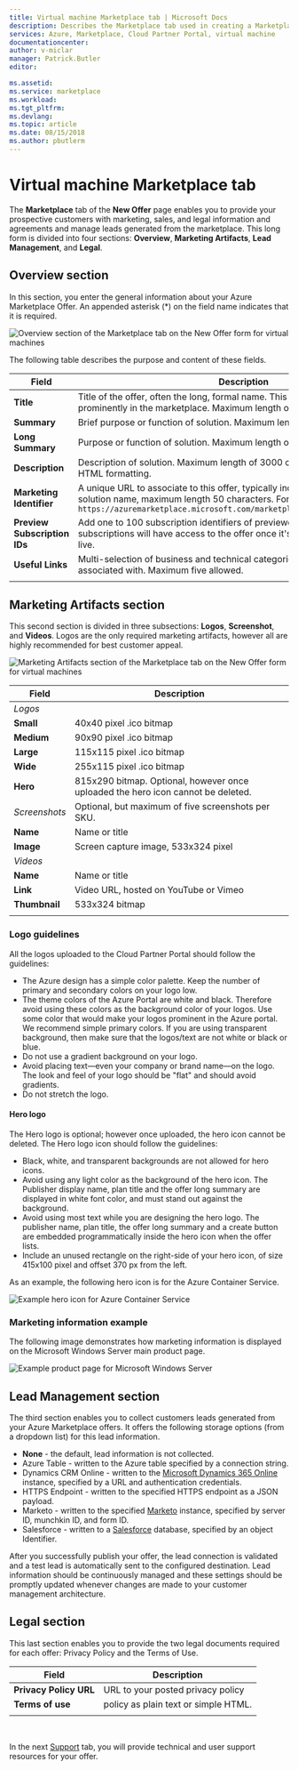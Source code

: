 ```yaml
---
title: Virtual machine Marketplace tab | Microsoft Docs
description: Describes the Marketplace tab used in creating a Marketplace VM offer.
services: Azure, Marketplace, Cloud Partner Portal, virtual machine
documentationcenter:
author: v-miclar
manager: Patrick.Butler  
editor:

ms.assetid: 
ms.service: marketplace
ms.workload: 
ms.tgt_pltfrm: 
ms.devlang: 
ms.topic: article
ms.date: 08/15/2018
ms.author: pbutlerm
---
```


Virtual machine Marketplace tab
===============================

The **Marketplace** tab of the **New Offer** page enables you to provide your prospective customers with marketing, sales, and legal information and agreements and manage leads generated from the marketplace. This long form is divided into four sections: **Overview**, **Marketing Artifacts**, **Lead Management**, and **Legal**.

## Overview section
In this section, you enter the general information about your Azure Marketplace Offer.  An appended asterisk (*) on the field name indicates that it is required.

![Overview section of the Marketplace tab on the New Offer form for virtual machines](./media/publishvm_008.png)

The following table describes the purpose and content of these fields.

|  **Field**                |     **Description**                                                          |
|  ---------                |     ---------------                                                          |
| **Title**                 | Title of the offer, often the long, formal name. This title will be displayed prominently in the marketplace.  Maximum length of 50 characters. |
| **Summary**               | Brief purpose or function of solution.  Maximum length of 100 characters. |
| **Long Summary**          | Purpose or function of solution.  Maximum length of 256 characters. |
| **Description**           | Description of solution.  Maximum length of 3000 characters, supports simple HTML formatting. |
| **Marketing Identifier**  | A unique URL to associate to this offer, typically includes your organization and solution name, maximum length 50 characters.  For example: <br/> `https://azuremarketplace.microsoft.com/marketplace/apps/contoso.sampleApp`  |
| **Preview Subscription IDs** | Add one to 100 subscription identifiers of previewers. These white-listed subscriptions will have access to the offer once it's published, before it goes live. |
| **Useful Links**          | Multi-selection of business and technical categories that offer can be best associated with.  Maximum five allowed.  |
|  |  |


## Marketing Artifacts section

This second section is divided in three subsections: **Logos**, **Screenshot**, and **Videos**. Logos are the only required marketing artifacts, however all are highly recommended for best customer appeal.

![Marketing Artifacts section of the Marketplace tab on the New Offer form for virtual machines](./media/publishvm_009.png)

|  **Field**                |     **Description**                                                          |
|  ---------                |     ---------------                                                          |
| *Logos*  |  |
| **Small**                 | 40x40 pixel .ico bitmap                                                      |
| **Medium**                | 90x90 pixel .ico bitmap                                                      |
| **Large**                 | 115x115 pixel .ico  bitmap                                                   |
| **Wide**                  | 255x115 pixel .ico bitmap                                                    |
| **Hero**                  | 815x290 bitmap.  Optional, however once uploaded the hero icon cannot be deleted. |
| *Screenshots*  | Optional, but maximum of five screenshots per SKU. |
| **Name**                  | Name or title <!-- TODO - max char length? none specified in UI -->                               |
| **Image**                 | Screen capture image, 533x324 pixel                                         |
| *Videos*  |  |
| **Name**                  | Name or title  <!-- TODO - max char length? -->                              |
| **Link**                  | Video URL, hosted on YouTube or Vimeo                                        |
| **Thumbnail**             | 533x324 bitmap                                                               |
|  |  |


### Logo guidelines

<!-- TODO: It seems like this section could be better located in some common area, maybe a AMP Marketing/Design section 
+1 this should all be in a common area and referenced from here to that location.-->

All the logos uploaded to the Cloud Partner Portal should follow the guidelines:

*  The Azure design has a simple color palette. Keep the number of primary and secondary colors on your logo low.
*  The theme colors of the Azure Portal are white and black. Therefore avoid using these colors as the background color of your logos. Use some color that would make your logos prominent in the Azure portal. We recommend simple primary colors. If you are using transparent background, then make sure that the logos/text are not white or black or blue.
*  Do not use a gradient background on your logo.
*  Avoid placing text—even your company or brand name—on the logo. The look and feel of your logo should be "flat" and should avoid gradients.
*  Do not stretch the logo.

#### Hero logo

The Hero logo is optional; however once uploaded, the hero icon cannot be deleted.  The Hero logo icon should follow the guidelines:

*  Black, white, and transparent backgrounds are not allowed for hero icons.
*  Avoid using any light color as the background of the hero icon.  The Publisher display name, plan title and the offer long summary are displayed in white font color, and must stand out against the background.
*  Avoid using most text while you are designing the hero logo.  The publisher name, plan title, the offer long summary and a create button are embedded programmatically inside the hero icon when the offer lists. 
* Include an unused rectangle on the right-side of your hero icon, of size 415x100 pixel and offset 370 px from the left.  

As an example, the following hero icon is for the Azure Container Service.  <!-- TODO: It would be nice to have the raw bitmap, e.g.before and after embedding. -->

![Example hero icon for Azure Container Service](./media/publishvm_010.png)


### Marketing information example 

The following image demonstrates how marketing information is displayed on the Microsoft Windows Server main product page.

![Example product page for Microsoft Windows Server](./media/publishvm_011.png)


## Lead Management section
<!-- this all should be referenced in a common location for lead management, not in this file. nothing unique for a vm specifically. -->

The third section enables you to collect customers leads generated from your Azure Marketplace offers. It offers the following storage options (from a dropdown list) for this lead information.

* **None** - the default, lead information is not collected.
* Azure Table - written to the Azure table specified by a connection string.
* Dynamics CRM Online - written to the [Microsoft Dynamics 365 Online](https://dynamics.microsoft.com/) instance, specified by a URL and authentication credentials.
* HTTPS Endpoint - written to the specified HTTPS endpoint as a JSON payload.
* Marketo - written to the specified [Marketo](https://www.marketo.com/) instance, specified by server ID, munchkin ID, and form ID.
* Salesforce - written to a [Salesforce](https://www.salesforce.com/) database, specified by an object Identifier.

After you successfully publish your offer, the lead connection is validated and a test lead is automatically sent to the configured destination. Lead information should be continuously managed and these settings should be promptly updated whenever changes are made to your customer management architecture.

<!-- TODO: For more info, see [Need a topic on lead information and processing that mimics the Appendix of the VM Pub Guide]. -->

## Legal section

This last section enables you to provide the two legal documents required for each offer: Privacy Policy and the Terms of Use.

|  **Field**                |     **Description**                                                          |
|  ---------                |     ---------------                                                          |
| **Privacy Policy URL**    | URL to your posted privacy policy                                            |
| **Terms of use**          | policy as plain text or simple HTML.  <!-- TODO - max char length? -->       |
|  |  |

<br/>

In the next [Support](./cpp-support-tab.md) tab, you will provide technical and user support resources for your offer.

